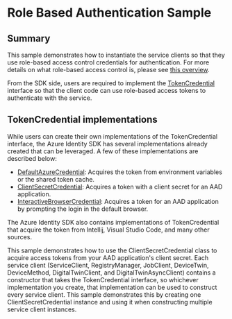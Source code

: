 # Role Based Authentication Sample

## Summary

This sample demonstrates how to instantiate the service clients so that they use role-based access control 
credentials for authentication. For more details on what role-based access control is, 
please see [this overview][rbac-overview].

From the SDK side, users are required to implement the [TokenCredential][token-credential] interface so that the client 
code can use role-based access tokens to authenticate with the service.

## TokenCredential implementations

While users can create their own implementations of the TokenCredential interface, the Azure Identity SDK has several 
implementations already created that can be leveraged. A few of these implementations are described below:
- [DefaultAzureCredential][default-azure-credential]: Acquires the token from environment variables or the shared token cache.
- [ClientSecretCredential][client-secret-credential]: Acquires a token with a client secret for an AAD application.
- [InteractiveBrowserCredential][interactive-browser-credential]: Acquires a token for an AAD application by prompting the login in the default browser.

The Azure Identity SDK also contains implementations of TokenCredential that acquire the token from Intellij, Visual Studio Code, and many other sources.

This sample demonstrates how to use the ClientSecretCredential class to acquire access tokens from your AAD application's 
client secret. Each service client (ServiceClient, RegistryManager, JobClient, DeviceTwin, DeviceMethod, DigitalTwinClient, and 
DigitalTwinAsyncClient) contains a constructor that takes the TokenCredential interface, so whichever implementation you 
create, that implementation can be used to construct every service client. This sample demonstrates this by creating one
ClientSecretCredential instance and using it when constructing multiple service client instances.

[rbac-overview]: https://docs.microsoft.com/en-us/azure/role-based-access-control/overview
[token-credential]: https://github.com/Azure/azure-sdk-for-java/blob/master/sdk/core/azure-core/src/main/java/com/azure/core/credential/TokenCredential.java
[default-azure-credential]: https://github.com/Azure/azure-sdk-for-java/blob/master/sdk/identity/azure-identity/src/main/java/com/azure/identity/DefaultAzureCredential.java
[client-secret-credential]: https://github.com/Azure/azure-sdk-for-java/blob/master/sdk/identity/azure-identity/src/main/java/com/azure/identity/ClientSecretCredential.java
[interactive-browser-credential]: https://github.com/Azure/azure-sdk-for-java/blob/master/sdk/identity/azure-identity/src/main/java/com/azure/identity/InteractiveBrowserCredential.java
